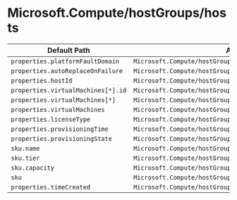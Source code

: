 # Microsoft.Compute/hostGroups/hosts

| Default Path | Alias |
|---|---|
| `properties.platformFaultDomain` | `Microsoft.Compute/hostGroups/hosts/platformFaultDomain` |
| `properties.autoReplaceOnFailure` | `Microsoft.Compute/hostGroups/hosts/autoReplaceOnFailure` |
| `properties.hostId` | `Microsoft.Compute/hostGroups/hosts/hostId` |
| `properties.virtualMachines[*].id` | `Microsoft.Compute/hostGroups/hosts/virtualMachines[*].id` |
| `properties.virtualMachines[*]` | `Microsoft.Compute/hostGroups/hosts/virtualMachines[*]` |
| `properties.virtualMachines` | `Microsoft.Compute/hostGroups/hosts/virtualMachines` |
| `properties.licenseType` | `Microsoft.Compute/hostGroups/hosts/licenseType` |
| `properties.provisioningTime` | `Microsoft.Compute/hostGroups/hosts/provisioningTime` |
| `properties.provisioningState` | `Microsoft.Compute/hostGroups/hosts/provisioningState` |
| `sku.name` | `Microsoft.Compute/hostGroups/hosts/sku.name` |
| `sku.tier` | `Microsoft.Compute/hostGroups/hosts/sku.tier` |
| `sku.capacity` | `Microsoft.Compute/hostGroups/hosts/sku.capacity` |
| `sku` | `Microsoft.Compute/hostGroups/hosts/sku` |
| `properties.timeCreated` | `Microsoft.Compute/hostGroups/hosts/timeCreated` |

